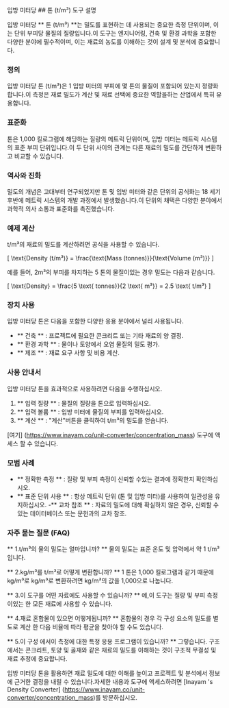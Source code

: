 입방 미터당 ## 톤 (t/m³) 도구 설명

입방 미터당 ** 톤 (t/m³) **는 밀도를 표현하는 데 사용되는 중요한 측정 단위이며, 이는 단위 부피당 물질의 질량입니다.이 도구는 엔지니어링, 건축 및 환경 과학을 포함한 다양한 분야에 필수적이며, 이는 재료의 농도를 이해하는 것이 설계 및 분석에 중요합니다.

### 정의

입방 미터당 톤 (t/m³)은 1 입방 미터의 부피에 몇 톤의 물질이 포함되어 있는지 정량화합니다.이 측정은 재료 밀도가 계산 및 재료 선택에 중요한 역할을하는 산업에서 특히 유용합니다.

### 표준화

톤은 1,000 킬로그램에 해당하는 질량의 메트릭 단위이며, 입방 미터는 메트릭 시스템의 표준 부피 단위입니다.이 두 단위 사이의 관계는 다른 재료의 밀도를 간단하게 변환하고 비교할 수 있습니다.

### 역사와 진화

밀도의 개념은 고대부터 연구되었지만 톤 및 입방 미터와 같은 단위의 공식화는 18 세기 후반에 메트릭 시스템의 개발 과정에서 발생했습니다.이 단위의 채택은 다양한 분야에서 과학적 의사 소통과 표준화를 촉진했습니다.

### 예제 계산

t/m³의 재료의 밀도를 계산하려면 공식을 사용할 수 있습니다.

\[ \text{Density (t/m³)} = \frac{\text{Mass (tonnes)}}{\text{Volume (m³)}} \]

예를 들어, 2m³의 부피를 차지하는 5 톤의 물질이있는 경우 밀도는 다음과 같습니다.

\[ \text{Density} = \frac{5 \text{ tonnes}}{2 \text{ m³}} = 2.5 \text{ t/m³} \]

### 장치 사용

입방 미터당 톤은 다음을 포함한 다양한 응용 분야에서 널리 사용됩니다.

- ** 건축 ** : 프로젝트에 필요한 콘크리트 또는 기타 재료의 양 결정.
- ** 환경 과학 ** : 물이나 토양에서 오염 물질의 밀도 평가.
- ** 제조 ** : 재료 요구 사항 및 비용 계산.

### 사용 안내서

입방 미터당 톤을 효과적으로 사용하려면 다음을 수행하십시오.

1. ** 입력 질량 ** : 물질의 질량을 톤으로 입력하십시오.
2. ** 입력 볼륨 ** : 입방 미터에 물질의 부피를 입력하십시오.
3. ** 계산 ** : "계산"버튼을 클릭하여 t/m³의 밀도를 얻습니다.

[여기] (https://www.inayam.co/unit-converter/concentration_mass) 도구에 액세스 할 수 있습니다.

### 모범 사례

- ** 정확한 측정 ** : 질량 및 부피 측정이 신뢰할 수있는 결과에 정확한지 확인하십시오.
- ** 표준 단위 사용 ** : 항상 메트릭 단위 (톤 및 입방 미터)를 사용하여 일관성을 유지하십시오.
-** 교차 참조 ** : 자료의 밀도에 대해 확실하지 않은 경우, 신뢰할 수있는 데이터베이스 또는 문헌과의 교차 참조.

### 자주 묻는 질문 (FAQ)

** 1.t/m³의 물의 밀도는 얼마입니까? **
물의 밀도는 표준 온도 및 압력에서 약 1 t/m³입니다.

** 2.kg/m³를 t/m³로 어떻게 변환합니까? **
1 톤은 1,000 킬로그램과 같기 때문에 kg/m³로 kg/m³로 변환하려면 kg/m³의 값을 1,000으로 나눕니다.

** 3.이 도구를 어떤 자료에도 사용할 수 있습니까? **
예,이 도구는 질량 및 부피 측정이있는 한 모든 재료에 사용할 수 있습니다.

** 4.재료 혼합물이 있으면 어떻게됩니까? **
혼합물의 경우 각 구성 요소의 밀도를 별도로 계산 한 다음 비율에 따라 평균을 찾아야 할 수도 있습니다.

** 5.이 구성 에서이 측정에 대한 특정 응용 프로그램이 있습니까? **
그렇습니다. 구조에서는 콘크리트, 토양 및 골재와 같은 재료의 밀도를 이해하는 것이 구조적 무결성 및 재료 추정에 중요합니다.

입방 미터당 톤을 활용하면 재료 밀도에 대한 이해를 높이고 프로젝트 및 분석에서 정보에 근거한 결정을 내릴 수 있습니다.자세한 내용과 도구에 액세스하려면 [Inayam 's Density Converter] (https://www.inayam.co/unit-converter/concentration_mass)를 방문하십시오.